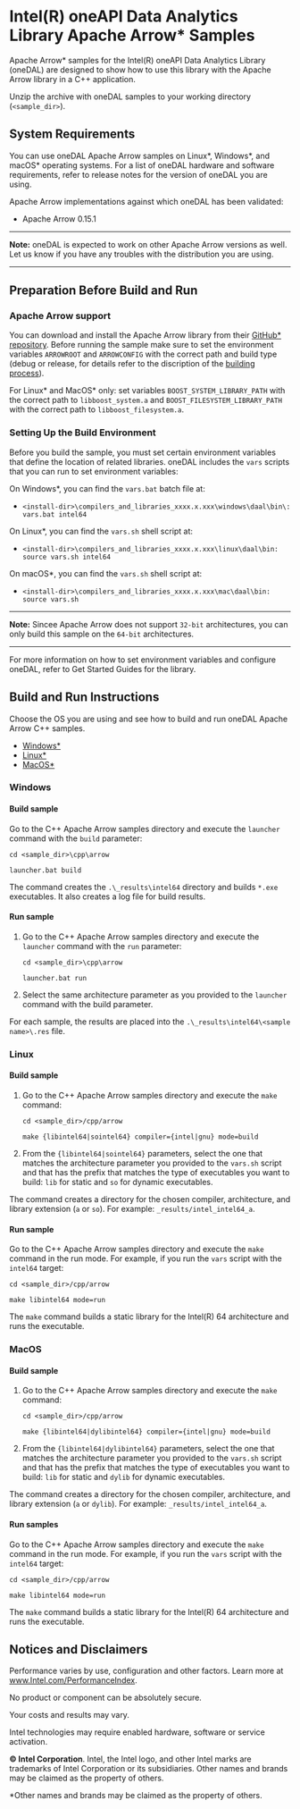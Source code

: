 # Intel(R) oneAPI Data Analytics Library Apache Arrow\* Samples

Apache Arrow\* samples for the Intel(R) oneAPI Data Analytics Library (oneDAL) are designed to show how to use this library with the Apache Arrow library in a C++ application.

Unzip the archive with oneDAL samples to your working directory (`<sample_dir>`).

## System Requirements
You can use oneDAL Apache Arrow samples on Linux\*, Windows\*, and macOS\* operating systems. For a list of oneDAL hardware and software requirements, refer to release notes for the version of oneDAL you are using.

Apache Arrow implementations against which oneDAL has been validated:
- Apache Arrow 0.15.1

---
**Note:** oneDAL is expected to work on other Apache Arrow versions as well. Let us know if you have any troubles with the distribution you are using.

---

## Preparation Before Build and Run
### Apache Arrow support
You can download and install the Apache Arrow library from their [GitHub\* repository][arrow_repo]. Before running the sample make sure to set the environment variables `ARROWROOT` and `ARROWCONFIG` with the correct path and build type (debug or release, for details refer to the discription of the [building process][arrow_building]). 

For Linux\* and MacOS\* only: set variables `BOOST_SYSTEM_LIBRARY_PATH` with the correct path to `libboost_system.a` and `BOOST_FILESYSTEM_LIBRARY_PATH` with the correct path to `libboost_filesystem.a`.

### Setting Up the Build Environment
Before you build the sample, you must set certain environment variables that define the location of related libraries. oneDAL includes the `vars` scripts that you can run to set environment variables:

On Windows\*, you can find the `vars.bat` batch file at:

- `<install-dir>\compilers_and_libraries_xxxx.x.xxx\windows\daal\bin\: vars.bat intel64`
  
On Linux\*, you can find the `vars.sh` shell script at:

- `<install-dir>\compilers_and_libraries_xxxx.x.xxx\linux\daal\bin: source vars.sh intel64`
 
On macOS\*, you can find the `vars.sh` shell script at: 

- `<install-dir>\compilers_and_libraries_xxxx.x.xxx\mac\daal\bin: source vars.sh`

---
**Note:** Sincee Apache Arrow does not support `32-bit` architectures, you can only build this sample on the `64-bit` architectures. 

---

For more information on how to set environment variables and configure oneDAL, refer to Get Started Guides for the library.

## Build and Run Instructions

Choose the OS you are using and see how to build and run oneDAL Apache Arrow C++ samples.

- [Windows\*](#windows)
- [Linux\*](#linux)
- [MacOS\*](#macos)

### Windows

#### Build sample

Go to the C++ Apache Arrow samples directory and execute the `launcher` command with the `build` parameter:

```
cd <sample_dir>\cpp\arrow

launcher.bat build
```

The command creates the `.\_results\intel64` directory and builds `*.exe` executables. It also creates a log file for build results.

#### Run sample

1. Go to the C++ Apache Arrow samples directory and execute the `launcher` command with the `run` parameter:

    ```
    cd <sample_dir>\cpp\arrow

    launcher.bat run
    ```

2. Select the same architecture parameter as you provided to the `launcher` command with the build parameter.

For each sample, the results are placed into the `.\_results\intel64\<sample name>\.res` file.

### Linux

#### Build sample

1. Go to the C++ Apache Arrow samples directory and execute the `make` command:

    ```
    cd <sample_dir>/cpp/arrow

    make {libintel64|sointel64} compiler={intel|gnu} mode=build
    ```

2. From the `{libintel64|sointel64}` parameters, select the one that matches the architecture parameter you provided to the `vars.sh` script and that has the prefix that matches the type of executables you want to build: `lib` for static and `so` for dynamic executables.

The command creates a directory for the chosen compiler, architecture, and library extension (`a` or `so`). For example: `_results/intel_intel64_a`.

#### Run sample

Go to the C++ Apache Arrow samples directory and execute the `make` command in the run mode. For example, if you run the `vars` script with the `intel64` target:

```
cd <sample_dir>/cpp/arrow

make libintel64 mode=run
```

The `make` command builds a static library for the Intel(R) 64 architecture and runs the executable.

### MacOS

#### Build sample

1. Go to the C++ Apache Arrow samples directory and execute the `make` command:

    ```
    cd <sample_dir>/cpp/arrow

    make {libintel64|dylibintel64} compiler={intel|gnu} mode=build
    ```

2. From the `{libintel64|dylibintel64}` parameters, select the one that matches the architecture parameter you provided to the `vars.sh` script and that has the prefix that matches the type of executables you want to build: `lib` for static and `dylib` for dynamic executables.

The command creates a directory for the chosen compiler, architecture, and library extension (`a` or `dylib`). For example: `_results/intel_intel64_a`.

#### Run samples

Go to the C++ Apache Arrow samples directory and execute the `make` command in the run mode. For example, if you run the `vars` script with the `intel64` target:

```
cd <sample_dir>/cpp/arrow

make libintel64 mode=run
```

The `make` command builds a static library for the Intel(R) 64 architecture and runs the executable.

## Notices and Disclaimers

Performance varies by use, configuration and other factors. Learn more at www.Intel.com/PerformanceIndex​.  

No product or component can be absolutely secure. 

Your costs and results may vary.

Intel technologies may require enabled hardware, software or service activation.

**&copy; Intel Corporation**. Intel, the Intel logo, and other Intel marks are trademarks of Intel Corporation or its subsidiaries.  Other names and brands may be claimed as the property of others.

\*Other names and brands may be claimed as the property of others.

<!-- Links -->
[arrow_repo]: https://github.com/apache/arrow
[arrow_building]: https://github.com/apache/arrow/blob/master/docs/source/developers/cpp.rst#building
